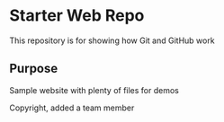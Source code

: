 # Starter Web Repo

This repository is for showing how Git and GitHub work

## Purpose

Sample website with plenty of files for demos

Copyright, added a team member